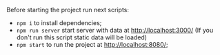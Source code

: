 Before starting the project run next scripts:

- `npm i` to install dependencies;
- `npm run server` start server with data at <http://localhost:3000/> (If you don't run this script static data will be loaded)
- `npm start` to run the project at <http://localhost:8080/>;
